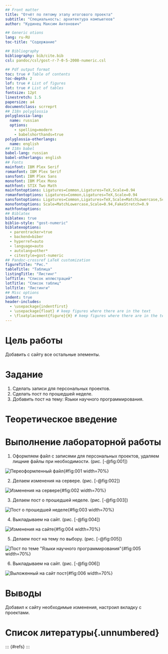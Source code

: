 ```yaml
---
## Front matter
title: "Отчёт по пятому этапу итогового проекта"
subtitle: "Специальность: архитектура компьютеов"
author: "Кудинец Максим Антонович"

## Generic otions
lang: ru-RU
toc-title: "Содержание"

## Bibliography
bibliography: bib/cite.bib
csl: pandoc/csl/gost-r-7-0-5-2008-numeric.csl

## Pdf output format
toc: true # Table of contents
toc-depth: 2
lof: true # List of figures
lot: true # List of tables
fontsize: 12pt
linestretch: 1.5
papersize: a4
documentclass: scrreprt
## I18n polyglossia
polyglossia-lang:
  name: russian
  options:
	- spelling=modern
	- babelshorthands=true
polyglossia-otherlangs:
  name: english
## I18n babel
babel-lang: russian
babel-otherlangs: english
## Fonts
mainfont: IBM Plex Serif
romanfont: IBM Plex Serif
sansfont: IBM Plex Sans
monofont: IBM Plex Mono
mathfont: STIX Two Math
mainfontoptions: Ligatures=Common,Ligatures=TeX,Scale=0.94
romanfontoptions: Ligatures=Common,Ligatures=TeX,Scale=0.94
sansfontoptions: Ligatures=Common,Ligatures=TeX,Scale=MatchLowercase,Scale=0.94
monofontoptions: Scale=MatchLowercase,Scale=0.94,FakeStretch=0.9
mathfontoptions:
## Biblatex
biblatex: true
biblio-style: "gost-numeric"
biblatexoptions:
  - parentracker=true
  - backend=biber
  - hyperref=auto
  - language=auto
  - autolang=other*
  - citestyle=gost-numeric
## Pandoc-crossref LaTeX customization
figureTitle: "Рис."
tableTitle: "Таблица"
listingTitle: "Листинг"
lofTitle: "Список иллюстраций"
lotTitle: "Список таблиц"
lolTitle: "Листинги"
## Misc options
indent: true
header-includes:
  - \usepackage{indentfirst}
  - \usepackage{float} # keep figures where there are in the text
  - \floatplacement{figure}{H} # keep figures where there are in the text
---
```


# Цель работы

Добавить с сайту все остальные элементы.

# Задание

1. Сделать записи для персональных проектов.
2. Сделать пост по прошедшей неделе.
3. Добавить пост на тему: Языки научного программирования.

# Теоретическое введение

# Выполнение лабораторной работы

1. Оформляем файл с записями для персональных проектов, удаляем лищние файлы при необходимости. (рис. [-@fig:001])

![Переоформленный файл](image/report1.jpg){#fig:001 width=70%}

2. Делаем изменения на сервере. (рис. [-@fig:002])

![Изменения на сервере](image/report2.jpg){#fig:002 width=70%}

3. Делаем пост о прошедшей неделе. (рис. [-@fig:003])

![Пост о прошедшей неделе](image/report3.jpg){#fig:003 width=70%}

4. Выкладываем на сайт. (рис. [-@fig:004])

![Изменения на сайте](image/report4.jpg){#fig:004 width=70%}

5. Делаем пост на тему по выбору. (рис. [-@fig:005])

![Пост по теме "Языки научного программирования"](image/report5.jpg){#fig:005 width=70%}

6. Выкладываем на сайт. (рис. [-@fig:006])

![Выложенный на сайт пост](image/report6.jpg){#fig:006 width=70%}

# Выводы

Добавил к сайту необходимые изменения, настроил вкладку с проектами.

# Список литературы{.unnumbered}

::: {#refs}
:::
